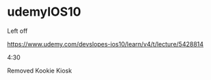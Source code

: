 # udemyIOS10

Left off

https://www.udemy.com/devslopes-ios10/learn/v4/t/lecture/5428814

4:30

Removed Kookie Kiosk






